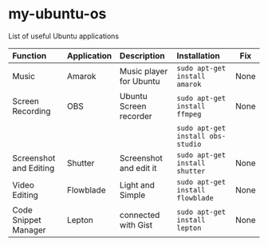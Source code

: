 # my-ubuntu-os
List of useful Ubuntu applications



| Function        | Application           | Description  |  Installation  | Fix |
|:------------- |:-------------|:-----|:-----|:-----:|
| Music      | Amarok | Music player for Ubuntu | ``` sudo apt-get install amarok ``` | None |
| Screen Recording      | OBS      |   Ubuntu Screen recorder | ``` sudo apt-get install ffmpeg  ``` | None |
| | | | ``` sudo apt-get install obs-studio  ``` |  |
| Screenshot and Editing | Shutter      |  Screenshot and edit it | ``` sudo apt-get install shutter ``` | None |
| Video Editing | Flowblade | Light and Simple | ``` sudo apt-get install flowblade ``` | None |
| Code Snippet Manager | Lepton | connected with Gist | ``` sudo apt-get install lepton ``` | None |
 
